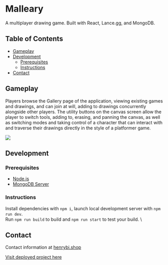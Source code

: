 
# Malleary

A multiplayer drawing game. Built with React, Lance.gg, and MongoDB.

## Table of Contents

* [Gameplay](#gameplay)
* [Development](#development)
  * [Prerequisites](#prerequisites)
  * [Instructions](#instructions)
* [Contact](#contact)

## Gameplay

Players browse the Gallery page of the application, viewing existing games and drawings, and can join at will, adding to drawings concurrently alongside other players.
The utility buttons on the canvas screen allow the player to switch tools, adding to, erasing, and panning the canvas, as well as switching modes and taking control of a character that can interact with and traverse their drawings directly in the style of a platformer game.

<img src="https://github.com/rusctzec/portfolio/blob/master/public/assets/media/malleary-demo.gif?raw=true">



## Development

### Prerequisites
  - [Node.js](https://nodejs.org/)
  - [MongoDB Server](https://www.mongodb.com/download)

### Instructions
Install dependencies with `npm i`, launch local development server with `npm run dev`. \
Run `npm run build` to build and `npm run start` to test your build. \

## Contact

Contact information at [henrybi.shop](http://henrybi.shop)

[Visit deployed project here](malleary.herokuapp.com)
